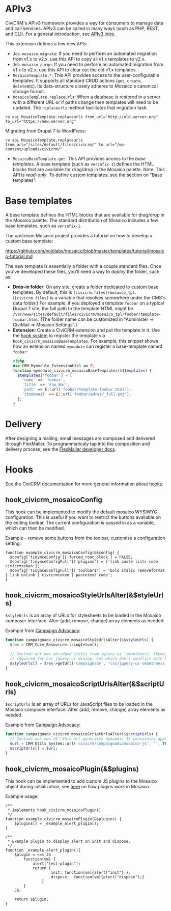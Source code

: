 # APIv3

CiviCRM's APIv3 framework provides a way for consumers to manage data and call services.  APIv3 can be called in many ways
(such as PHP, REST, and CLI). For a general introduction, see [APIv3 Intro](https://docs.civicrm.org/dev/en/latest/api/).

This extension defines a few new APIs:

* `Job.mosaico_migrate`: If you need to perform an automated migration from v1.x to v2.x, use this API to copy all
  v1.x templates to v2.x.
* `Job.mosaico_purge`: If you need to perform an automated migration from v1.x to v2.x, use this API to clear out the
  old v1.x templates.
* `MosaicoTemplate.*`: This API provides access to the user-configurable templates.  It supports all standard CRUD
  actions (`get`, `create`, `delete`etc). Its data-structure closely adheres to Mosaico's canonical storage format.
* `MosaicoTemplate.replaceurls`: When a database is restored in a server with a different URL or if paths change then templates will need to be updated. The `replaceurls` method facilitates that migration task:

```
cv api MosaicoTemplate.replaceurls from_url="http://old.server.org" to_url="https://new.server.org"
```
  Migrating from Drupal 7 to WordPress:
```
cv api MosaicoTemplate.replaceurls from_url="/sites/default/files/civicrm/" to_url="/wp-content/uploads/civicrm/"
```

* `MosaicoBaseTemplate.get`: This API provides access to the *base templates*. A base template (such as `versafix-1`)
  defines the HTML blocks that are available for drag/drop in the Mosaico palette. Note: This API is *read-only*.
  To define custom templates, see the section on "Base templates".

# Base templates

A base template defines the HTML blocks that are available for drag/drop in the Mosaico palette. The standard distribution
of Mosaico includes a few base templates, such as `versafix-1`.

The upstream Mosaico project provides a tutorial on how to develop a custom base template:

https://github.com/voidlabs/mosaico/blob/master/templates/tutorial/mosaico-tutorial.md

The new template is essentially a folder with a couple standard files.  Once you've developed these files, you'll need
a way to *deploy* the folder, such as:

* __Drop-in folder__: On any site, create a folder dedicated to custom base templates.  By default, this is
  `[civicrm.files]/mosaico_tpl`.  (`[civicrm.files]` is a variable that resolves somewhere under the CMS's data
  folder.) For example, if you deployed a template `foobar` on a typical Drupal 7 site, the full path to the template HTML
  might be `/var/www/sites/default/files/civicrm/mosaico_tpl/foobar/template-foobar.html`.  (The folder name can be
  customized in "Administer => CiviMail => Mosaico Settings".)
* __Extension__: Create a CiviCRM extension and put the template in it. Use the [hook system](https://docs.civicrm.org/dev/en/latest/hooks/) to register the template via `hook_civicrm_mosaicoBaseTemplates`. For example, this snippet shows how an extension named `mymodule` can register a base-template named `foobar`:
  ```php
  <?php
  use CRM_Mymodule_ExtensionUtil as E;
  function mymodule_civicrm_mosaicoBaseTemplates(&$templates) {
    $templates['foobar'] = [
      'name' => 'foobar',
      'title' => 'Foo Bar',
      'path' => E::url('foobar/template-foobar.html'),
      'thumbnail' => E::url('foobar/edres/_full.png'),
    ];
  }
  ```

# Delivery

After designing a mailing, email messages are composed and delivered through FlexMailer.  To programmaticaly tap into the
composition and delivery process, see the [FlexMailer developer docs](https://docs.civicrm.org/flexmailer/en/latest/).

# Hooks

See the CiviCRM documentation for more general information about [hooks](https://docs.civicrm.org/dev/en/latest/hooks/).

## hook_civicrm_mosaicoConfig

This hook can be implemented to modify the default mosaico WYSIWYG configuration. This is useful if you want to restrict the buttons available on the editing toolbar. The current configuration is passed in as a variable, which can then be modified.

Example - remove some buttons from the toolbar, customise a configuration setting:
```
function example_civicrm_mosaicoConfig(&$config) {
  $config['tinymceConfig']['forced_root_block'] = FALSE;
  $config['tinymceConfigFull']['plugins'] = ['link paste lists code civicrmtoken'];
  $config['tinymceConfigFull']['toolbar1'] = 'bold italic removeformat | link unlink | civicrmtoken | pastetext code';
}
```

## hook_civicrm_mosaicoStyleUrlsAlter(&$styleUrls)

`$styleUrls` is an array of URLs for stylesheets to be loaded in the Mosaico composer interface. Alter (add, remove, change) array elements as needed.

Example from  [Campaign Advocacy](https://github.com/twomice/civicrm-campaignadvocacy):

```php
function campaignadv_civicrm_mosaicoStyleUrlsAlter(&$styleUrls) {
  $res = CRM_Core_Resources::singleton();

  // Include our own abridged styles from jquery-ui 'smoothness' theme, as
  // required for our jquery-ui dialog, but which don't conflict with Mosaico.
  $styleUrls[] = $res->getUrl('campaignadv', 'css/jquery-ui-smoothness-partial.css', TRUE);
}
```

## hook_civicrm_mosaicoScriptUrlsAlter(&$scriptUrls)

`$scriptUrls` is an array of URLs for JavaScript files to be loaded in the Mosaico composer interface. Alter (add, remove, change) array elements as needed.

Example from  [Campaign Advocacy](https://github.com/twomice/civicrm-campaignadvocacy):

```php
function campaignadv_civicrm_mosaicoScriptUrlsAlter(&$scriptUrls) {
  // Include our own JS (this url generates dynammic JS containing apprpopriate settings per session).
  $url = CRM_Utils_System::url('civicrm/campaignadv/mosaico-js', '', TRUE, NULL, NULL, NULL, NULL);
  $scriptUrls[] = $url;
}
```

## hook_civicrm_mosaicoPlugin(&$plugins)

This hook can be implemented to add custom JS plugins to the Mosaico object during initialization, see [here](https://github.com/voidlabs/mosaico/wiki/Mosaico-Plugins) on how plugins work in Mosaico.

Example usage:
```
/**
 * Implements hook_civicrm_mosaicoPlugin().
 */
function example_civicrm_mosaicoPlugin(&$plugins) {
    $plugins[] = _example_alert_plugin();
}

/**
 * Example plugin to display alert on init and dispose.
 */
function _example_alert_plugin(){
    $plugin = <<< JS
        function(vm) {
            alert("test-plugin");
            return {
                    init: function(vm){alert("init");},
                    dispose:  function(vm){alert("dispose");}
                }
        }
    JS;

    return $plugin;
}
```
